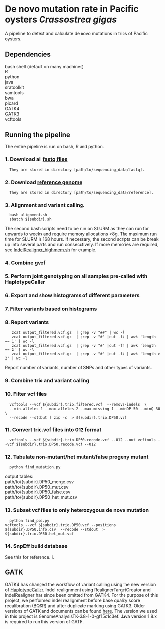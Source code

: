 # De novo mutation rate in Pacific oysters _Crassostrea gigas_
A pipeline to detect and calculate de novo mutations in trios of Pacific oysters. 

## Dependencies 
bash shell (default on many machines) \
R \
python \
java \
sratoolkit \
samtools \
bwa \
picard \
GATK4 \
[GATK3](#gatk)\
vcftools

## Running the pipeline
The entire pipeline is run on bash, R and python.

### 1. Download all [fastq files](https://www.ncbi.nlm.nih.gov/bioproject/566001)
      They are stored in directory [path/to/sequencing_data/fastq].
### 2. Download [reference genome](https://www.ncbi.nlm.nih.gov/assembly/GCA_902806645.1)
      They are stored in directory [path/to/sequencing_data/reference].
### 3. Alignment and variant calling.
      bash alignment.sh
      sbatch ${subdir}.sh
The second bash scripts need to be run on SLURM as they can run for upwards to weeks and require memory allocations >8g. 
The maximum run time for SLURM is 168 hours. If necessary, the second scripts can be break up into several parts and run consecutively. 
If more memories are required, see [IndelRealigner_highmem.sh](IndelRealigner_highmem.sh) for example.
### 4. Combine gvcf
### 5. Perform joint genotyping on all samples pre-called with HaplotypeCaller
### 6. Export and show histograms of different parameters  
### 7. Filter variants based on histograms 
### 8. Report variants
       zcat output_filtered.vcf.gz  | grep -v "##" | wc -l
       zcat output_filtered.vcf.gz  | grep -v "#" |cut -f4 | awk 'length == 1' | wc -l
       zcat output_filtered.vcf.gz  | grep -v "#" |cut -f4 | awk 'length == 2' | wc -l
       zcat output_filtered.vcf.gz  | grep -v "#" |cut -f4 | awk 'length > 2' | wc -l
Report number of variants, number of SNPs and other types of variants.
### 9. Combine trio and variant calling 
### 10. Filter vcf files
      vcftools --vcf ${subdir}.trio.filtered.vcf  --remove-indels  \
      --min-alleles 2 --max-alleles 2 --max-missing 1 --minDP 50 --minQ 30  \
      --recode --stdout | zip -c  > ${subdir}.trio.DP50.vcf
### 11. Convert trio.vcf files into 012 format 
      vcftools --vcf ${subdir}.trio.DP50.recode.vcf --012 --out vcftools --vcf ${subdir}.trio.DP50.recode.vcf --012
### 12. Tabulate non-mutant/het mutant/false progeny mutant
      python find_mutation.py
output tables: \
path/to/{subdir}.DP50_merge.csv \
path/to/{subdir}.DP50_mut.csv \
path/to/{subdir}.DP50_false.csv \
path/to/{subdir}.DP50_het_mut.csv 
### 13. Subset vcf files to only  heterozygous de novo mutation
      python find_pos.py
	vcftools --vcf ${subdir}.trio.DP50.vcf --positions ${subdir}.DP50.info.csv  --recode --stdout  >  ${subdir}.trio.DP50.het_mut.vcf
### 14. SnpEff build database
See [this](https://github.com/kdews/s-latissima-mutation-annotation/tree/main) for reference.
      i. 










      
## <a name="gatk">GATK</a>
GATK4 has changed the workflow of variant calling using the new version of [HaplotypeCaller](https://github.com/broadinstitute/gatk-docs/blob/master/blog-2012-to-2019/2016-06-21-Changing_workflows_around_calling_SNPs_and_indels.md?id=7847). Indel realignment using RealignerTargetCreator and IndelRealigner has since been omitted from GATK4. 
For the purpose of this project, we performed indel realignment before base quality score recalibration (BQSR) and after duplicate marking using GATK3.
Older versions of GATK and documents can be found [here](https://github.com/broadinstitute/gatk-docs).
The version we used in this project is GenomeAnalysisTK-3.8-1-0-gf15c1c3ef. Java version 1.8.x is required to run this version of GATK.



